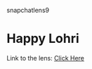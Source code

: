 snapchatlens9

# Happy Lohri

Link to the lens: [Click Here](https://www.snapchat.com/unlock/?type=SNAPCODE&uuid=093df425eeab453b99f6be93702402ab&metadata=01)
